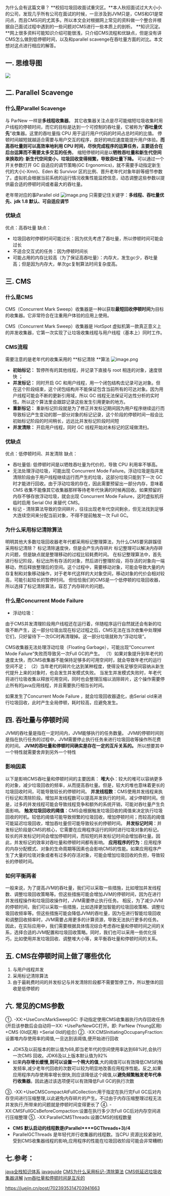为什么会有这篇文章？
**校招垃圾回收面试重灾区。**本人秋招面试过大大小小的公司，发现几乎所有公司在面试的时候，一旦涉及到JVM只是，CMS和G1是常问点，而且CMS问的尤其多。所以本文会对根据网上常见的资料做一个整合并根据自己面试过程中遇到的一些问题对CMS进行一些本质上的剖析。
**知识沉淀。**网上很多资料可能知识介绍可能很浅，只介绍CMS流程和优缺点，但是没有讲CMS怎么做到低停顿时间，以及和parallel scavenge在吞吐量方面的对比。本文想对这点进行相应的解答。

## 一. 思维导图
![](https://cdn.nlark.com/yuque/0/2023/jpeg/29475739/1696659900503-e82a19e1-696e-4c04-87da-affc0e118fc0.jpeg)


## 二. Parallel Scavenge
### 什么是Parallel Scavenge
与 ParNew 一样是**多线程收集器**。
其它收集器关注点是尽可能缩短垃圾收集时用户线程的停顿时间，而它的目标是达到一个可控制的吞吐量，它被称为“**吞吐量优先**”收集器。这里的吞吐量指 CPU 用于运行用户代码的时间占总时间的比值。
停顿时间越短就越适合需要与用户交互的程序，良好的响应速度能提升用户体验。**而高吞吐量则可以高效率地利用 CPU 时间，尽快完成程序的运算任务，主要适合在后台运算而不需要太多交互的任务**。
缩短停顿时间是以**牺牲吞吐量和新生代空间来换取的: 新生代空间变小，垃圾回收变得频繁，导致吞吐量下降。**
可以通过一个开关参数打开 GC 自适应的调节策略(GC Ergonomics)，就不需要手动指定新生代的大小(-Xmn)、Eden 和 Survivor 区的比例、晋升老年代对象年龄等细节参数了。虚拟机会根据当前系统的运行情况收集性能监控信息，动态调整这些参数以提供最合适的停顿时间或者最大的吞吐量。

老年带对应的事Parallel old
![image.png](https://cdn.nlark.com/yuque/0/2023/png/29475739/1696658924512-834b9483-0ac0-4650-ac9f-433034e071cc.png#averageHue=%23f8f8f8&clientId=udaeeaf7d-39c5-4&from=paste&height=142&id=ub4e8f7d9&originHeight=235&originWidth=845&originalType=binary&ratio=2&rotation=0&showTitle=false&size=25351&status=done&style=none&taskId=ubafb8bdd-d935-4dba-a866-47669ed09d1&title=&width=511.5)
只需要记住关键字：**多线程、吞吐量优先、jdk 1.8 默认、可自适应调节**

### 优缺点
优点：高吞吐量
缺点：

- 垃圾回收时停顿时间可能过长：因为优先考虑了吞吐量，所以停顿时间可能会过长
- 不适合交互式的任务：因为停顿时间长
- 可能占用的内存比较高（为了保证高吞吐量）：内存大，发生gc少，吞吐量高；但是因为内存大，单次gc复制算法时间复杂度高。

## 三. CMS
### 什么是CMS
CMS（Concurrent Mark Sweep）收集器是一种以获取**最短回收停顿时间**为目标的收集器。它非常符合在注重用户体验的应用上使用。

CMS（Concurrent Mark Sweep）收集器是 HotSpot 虚拟机第一款真正意义上的并发收集器，它第一次实现了让垃圾收集线程与用户线程（基本上）同时工作。

### CMS流程
需要注意的是老年代的收集采用的 **标记清除 **算法
![image.png](https://cdn.nlark.com/yuque/0/2023/png/29475739/1696659437410-c6bc4041-6982-4ac2-b78d-4525b976333f.png#averageHue=%23e6e7e4&clientId=udaeeaf7d-39c5-4&from=paste&height=186&id=u467b012d&originHeight=264&originWidth=733&originalType=binary&ratio=2&rotation=0&showTitle=false&size=118741&status=done&style=none&taskId=u95056328-2c24-4070-b9a2-87aa9956760&title=&width=517.5)

- **初始标记：** 暂停所有的其他线程，并记录下直接与 root 相连的对象，速度很快 ；
- **并发标记：** 同时开启 GC 和用户线程，用一个闭包结构去记录可达对象。但在这个阶段结束，这个闭包结构并不能保证包含当前所有的可达对象。因为用户线程可能会不断的更新引用域，所以 GC 线程无法保证可达性分析的实时性。所以这个算法里会跟踪记录这些发生引用更新的地方。
- **重新标记：** 重新标记阶段就是为了修正并发标记期间因为用户程序继续运行而导致标记产生变动的那一部分对象的标记记录，这个阶段的停顿时间一般会比初始标记阶段的时间稍长，远远比并发标记阶段时间短
- **并发清除：** 开启用户线程，同时 GC 线程开始对未标记的区域做清扫。

### 优缺点
优点：低停顿时间、并发清除
缺点：

- 吞吐量低: 低停顿时间是以牺牲吞吐量为代价的，导致 CPU 利用率不够高。
- 无法处理浮动垃圾，可能出现 Concurrent Mode Failure。浮动垃圾是指并发清除阶段由于用户线程继续运行而产生的垃圾，这部分垃圾只能到下一次 GC 时才能进行回收。由于浮动垃圾的存在，因此需要预留出一部分内存，意味着 CMS 收集不能像其它收集器那样等待老年代快满的时候再回收。如果预留的内存不够存放浮动垃圾，就会出现 Concurrent Mode Failure，这时虚拟机将临时启用 Serial Old 来替代 CMS。
- 标记 - 清除算法导致的空间碎片，往往出现老年代空间剩余，但无法找到足够大连续空间来分配当前对象，不得不提前触发一次 Full GC。

### 为什么采用标记清除算法
明明其他大多数垃圾回收器老年代都采用标记整理算法，为什么CMS要另辟蹊径采用标记清除？
标记清除速度快，但是会产生内存碎片
标记整理可以解决内存碎片问题，但是缺点就是整理移动的过程比较耗费时间。
在标记整理算法中，首先进行标记阶段，标记出所有存活的对象，然后进行整理阶段，将存活的对象向一端移动，然后释放整理后的空间。这个过程中，需要移动对象，可能会导致大量的内存复制和对象移动操作，对于老年代这样的大对象空间，移动对象的代价会相对较高，可能引起较长的暂停时间。
但恰恰我们的CMS是一个低停顿的垃圾回收器，所以选择了标记清除算法，容忍了内存碎片的问题。

### 什么是Concurrent Mode Failure

- 浮动垃圾：

由于CMS并发清理阶段用户线程还在运行着，伴随程序运行自然就还会有新的垃圾不断产生，这一部分垃圾出现在标记过程之后，CMS无法在当次收集中处理掉它们，只好留待下一次GC时再清理掉。这一部分垃圾就称为“浮动垃圾”。

CMS收集器无法处理浮动垃圾（Floating Garbage），可能出现“Concurrent Mode Failure”失败而导致另一次Full GC的产生。
（1）如果对象提升到年老代的速度太快，而CMS收集器不能保持足够多的可用空间时，就会导致年老代的运行空间不足；
（2）当年老代的碎片化达到某种程度，使得没有足够空间容纳从新生代提升上来的对象时，也会发生并发模式失败。
当发生并发模式失败时，年老代将进行垃圾收集以释放可用空间，同时也会整理压缩以消除碎片，这个操作需要停止所有的java应用线程，并且需要执行相当长时间。

如果发生了Concurrent Mode Failure ，就会垃圾回收器退化，由Serial old来进行垃圾回收，此时产生全局停顿，耗时较高，应避免发生。

## 四. 吞吐量与停顿时间
JVM的吞吐量是指在一定时间内，JVM能够执行的任务数量。
JVM的停顿时间则是指在执行任务的过程中，JVM需要停止执行任务来进行垃圾回收等操作所花费的时间。
**JVM的吞吐量和停顿时间确实是存在一定的互斥关系的。**
所以想要其中一个特性就需要舍弃到另外一个特性

### 影响因素
以下是影响CMS吞吐量和停顿时间的主要因素：
**堆大小**：较大的堆可以容纳更多的对象，减少垃圾回收的频率，从而提高吞吐量。但是，较大的堆也意味着更长的垃圾回收时间，可能导致较长的停顿时间。
**并发线程数**：CMS使用并发线程来执行标记和清除阶段。增加并发线程数可以提高并发执行的时间，减少停顿时间。但是，过多的并发线程可能会导致线程竞争和额外的系统开销，可能对吞吐量产生负面影响。
**触发垃圾回收的阈值**：CMS会根据触发垃圾回收的阈值来决定执行垃圾回收的时机。较低的阈值可能导致频繁的垃圾回收，增加停顿时间；而较高的阈值可能延迟垃圾回收，增加吞吐量但可能导致较长的停顿时间。
**并发标记时间**：并发标记阶段是CMS的核心，它需要在应用程序运行的同时进行垃圾对象的标记。较长的并发标记时间会增加停顿时间，而较短的并发标记时间会增加吞吐量。因此，并发标记的效率对吞吐量和停顿时间都有影响。
**应用程序的行为**：应用程序的内存分配模式、对象的生命周期等因素也会影响CMS的性能。如果应用程序产生了大量的垃圾对象或者有过多的存活对象，可能会增加垃圾回收的负担，导致较长的停顿时间。

### 如何平衡两者
一般来说，为了提高JVM的吞吐量，我们可以采取一些措施，比如增加并发线程数、调整垃圾回收策略等。但这些措施可能会增加JVM的停顿时间，因为在进行并发线程操作和垃圾回收操作时，JVM需要停止执行任务。
相反，为了减少JVM的停顿时间，我们可以采取一些措施，比如选择更加智能的垃圾回收策略、调整垃圾回收频率等。但这些措施可能会降低JVM的吞吐量，因为在进行智能垃圾回收和调整回收频率时，JVM需要占用更多的计算资源，导致无法执行更多的任务。
因此，在实际应用中，我们需要根据具体情况综合考虑吞吐量和停顿时间之间的关系，选择合适的JVM配置和垃圾回收策略。同时，我们也可以采用一些优化技巧，比如使用并发垃圾回收、调整堆大小等，来平衡吞吐量和停顿时间的关系。
## 五. CMS在停顿时间上做了哪些优化

1. 与用户线程并发
2. 采用标记清除算法
3. 由于最耗费时间的并发标记与并发清除阶段都不需要暂停工作，所以整体的回收是低停顿的

## 六. 常见的CMS参数
①. -XX:+UseConcMarkSweepGC: 手动指定使用CMS收集器执行内存回收任务
(开启该参数后会自动将一XX: +UseParNewGC打开。即: ParNew (Young区用) +CMS (0ld区用) +Serial 0ld的组合)
②. -XX:CMSlnitiatingOccupanyFraction:设置堆内存使用率的阈值,一旦达到该阈值,便开始进行回收

- JDK5及以前版本的默认值为68,即当老年代的空间使用率达到68%时,会执行一次CMS 回收。JDK6及以上版本默认值为92%
- 如果**内存增长缓慢,则可以设置一个稍大的值**,大的阈值可以有效降低CMS的触发频率,减少老年代回收的次数可以较为明显地改善应用程序性能。反之,如果应用程序内存使用率增长很快,则应该降低这个阈值,以**避免频繁触发老年代串行收集器**。因此通过该选项便可以有效降低Full GC的执行次数

③. -XX:+UseCMSCompactAtFullCollection:用于指定在执行完Full GC后对内存空间进行压缩整理,以此避免内存碎片的产生。不过由于内存压缩整理过程无法并发执行,所带来的问题就是停顿时间变得更长了
④. -XX:CMSFullGCsBeforeCompaction:设置在执行多少次Full GC后对内存空间进行压缩整理
⑤. -XX:ParallelCMSThreads:设置CMS的线程数量

- **CMS 默认启动的线程数是(Parallel****GCThreads+3)/4**
- ParallelGCThreads 是年轻代并行收集器的线程数。当CPU 资源比较紧张时,受到CMS收集器线程的影响,应用程序的性能在垃圾回收阶段可能会非常糟糕)

## 
## 七.参考：
[java全栈知识体系](https://pdai.tech/md/java/jvm/java-jvm-gc.html#_6-cms-%E6%94%B6%E9%9B%86%E5%99%A8)
[javaguide](https://javaguide.cn/java/jvm/jvm-garbage-collection.html#parallel-scavenge-%E6%94%B6%E9%9B%86%E5%99%A8)
[CMS为什么采用标记-清除算法](https://segmentfault.com/a/1190000004707217)
[CMS低延迟垃圾收集器详解](https://juejin.cn/post/7010033469728227364)
[jvm吞吐量和停顿时间是互斥的](https://juejin.cn/s/jvm%E5%90%9E%E5%90%90%E9%87%8F%E5%92%8C%E5%81%9C%E9%A1%BF%E6%97%B6%E9%97%B4%E6%98%AF%E4%BA%92%E6%96%A5%E7%9A%84)


https://juejin.cn/post/7023935314703941663

















